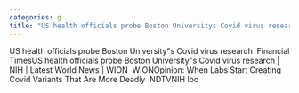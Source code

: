 ```yaml
---
categories: g
title: "US health officials probe Boston Universitys Covid virus research  Financial Times"
---
```

US health officials probe Boston University"s Covid virus research&nbsp;&nbsp;Financial TimesUS health officials probe Boston University"s Covid virus research | NIH | Latest World News | WION&nbsp;&nbsp;WIONOpinion: When Labs Start Creating Covid Variants That Are More Deadly&nbsp;&nbsp;NDTVNIH loo